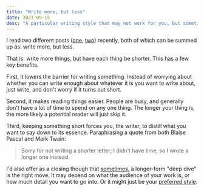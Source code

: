 ```yaml
---
title: "Write more, but less"
date: 2021-09-15
desc: "A particular writing style that may not work for you, but sometimes works for me."
---
```


I read two different posts ([one][1], [two][2]) recently, both of which can be summed up as: write more, but less.

That is: write more things, but have each thing be shorter. This has a few key benefits.

First, it lowers the barrier for writing something. Instead of worrying about whether you can write enough about whatever it is you want to write about, just write, and don't worry if it turns out short.

Second, it makes reading things easier. People are busy, and generally don't have a lot of time to spend on any one thing. The longer your thing is, the more likely a potential reader will just skip it.

Third, keeping something short forces you, the writer, to distill what you want to say down to its essence. Paraphrasing a quote from both Blaise Pascal and Mark Twain:

> Sorry for not writing a shorter letter; I didn't have time, so I wrote a longer one instead.

I'd also offer as a closing though that [sometimes][3], a longer-form "deep dive" is the right move. It may depend on what the audience of your work is, or how much detail you want to go into. Or it might just be your [preferred style][4].

[1]: https://blog.kewah.com/2021/write-more-but-shorter/
[2]: https://critter.blog/2020/10/02/write-5x-more-but-write-5x-less/
[3]: /posts/moderation/
[4]: https://danluu.com/writing-non-advice/
